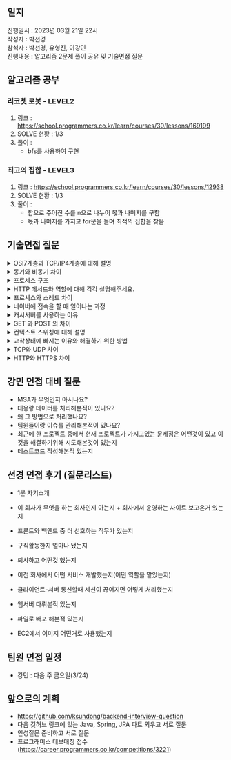 ## 일지
진행일시 : 2023년 03월 21일 22시  
작성자 : 박선경  
참석자 : 박선경, 유형진, 이강민  
진행내용 : 알고리즘 2문제 풀이 공유 및 기술면접 질문

## 알고리즘 공부

### 리코쳇 로봇 - LEVEL2
1. 링크 : https://school.programmers.co.kr/learn/courses/30/lessons/169199
2. SOLVE 현황 : 1/3
3. 풀이 :
    - bfs를 사용하여 구현

### 최고의 집합 - LEVEL3
1. 링크 : https://school.programmers.co.kr/learn/courses/30/lessons/12938
2. SOLVE 현황 : 1/3
3. 풀이 :
    - 합으로 주어진 수를 n으로 나누어 몫과 나머지를 구함
    - 몫과 나머지를 가지고 for문을 돌며 최적의 집합을 찾음

## 기술면접 질문
<details>
<summary>OSI7계층과 TCP/IP4계층에 대해 설명</summary>

OSI7계층은 7가지 계층으로 구분됩니다.  
7계층은 응용계층으로 사용자에게 보여지는 인터페이스 역할을 합니다.  
6계층은 표현계층으로 데이터의 변환 작업을 진행하는 계층입니다.  
5계층은 세션 계층으로 응용 프로그램 간의 연결을 지원해주는 계층입니다.  
4계층은 전송 계층으로 서비스를 구분하고 데이터의 전송 방식을 담당하는 계층입니다.  
3계층은 네트워크 계층으로 네트워크를 논리적으로 구분하고 연결하는 계층입니다.  
2계층은 데이터 링크 계층으로 물리적 매체에 패킷 데이터를 실어 보내는 계층입니다.  
마지막으로 1계층은 물리계층으로 신호로 변환하여 전송하는 계층입니다.  
TCP/IP 계층은 4가지 계층으로 구분됩니다.  
4계층은 응용계층으로 OSI 7계층에서 세션계층, 표현계층, 응용계층에 해당하며, TCP/IP 기반의 응용 프로그램을 구분할 때 사용합니다.    
3계층은 전송 계층으로 통신 노드 간의 연결을 제어하고 자료의 송수신을 담당합니다.  
2계층은 OSI 7계층의 네트워크 계층에 해당하며 통신 노드간의 IP 패킷을 전송하는 기능 및 라우팅 기능을 담당합니다.  
1계층은 OSI7계층의 물리계층과 데이터 링크 계층에 해당하며 하드웨어적인 요소와 관련된 모든 것을 지원하는 계층입니다.  

+) OSI7계층과 TCP/IP계층 비교 <br>
두 모델 모두 계층형이라는 공통점을 가지고 있지만 TCP/IP는 인터넷 개발 이후 계속 표준화되어 신뢰성이 우수한 반면 <br>
OSI7계층은 실제로 구현되어 있는 예가 거의 없기 때문에 신뢰성이 낮습니다. <br>
<br>
+) 전송 계층의 TCP/UDP 중요 <br>
<br>
참고 : [[OSI 7계층, TCP/IP 4계층] 네트워크의 기본 계층 구조](https://ryusae.tistory.com/4)
</details>

<details>
<summary>동기와 비동기 차이</summary>

동기는 데이터의 요청과 결과가 한 자리에서 동시에 일어나는 것을 말합니다.  
요청을 하면 시간이 얼마나 걸리던 요청한 자리에서 결과가 주어져야 하기 때문에  
대기하는 동안 다른 프로그램을 실행하지 못한다는 문제가 있습니다.  
비동기는 동시에 일어나지 않는다는 것을 말합니다.  
요청 후 응답을 계속 기다리지 않고 외부 활동을 수행하거나 다른 요청을 추가로 보내도 상관없습니다.  
그러나 동기보다 설계가 복잡하고 여러 요청이 발생한 경우 요청에 대한 순서를 보장하지 못한다는 단점이 있습니다.  
<br>
참고 :  
[동기와 비동기의 차이](https://velog.io/@slobber/%EB%8F%99%EA%B8%B0%EC%99%80-%EB%B9%84%EB%8F%99%EA%B8%B0%EC%9D%98-%EC%B0%A8%EC%9D%B4)
[[Network] 동기와 비동기](https://velog.io/@kw2577/CSNetwork-%EB%8F%99%EA%B8%B0%EC%99%80-%EB%B9%84%EB%8F%99%EA%B8%B0)
</details>

<details>
<summary>프로세스 구조</summary>

스택, 힙, 데이터, 코드 영역으로 나뉩니다.  
스택 영역은 함수 호출이나 로컬 변수 등의 임시 데이터가 저장되는 영역입니다.  
힙 영역은 코드에서 동적으로 생성되는 데이터가 저장되는 영역입니다.  
데이터 영역은 전역 변수 및 초기화된 데이터가 저장되는 영역입니다.  
코드 영역은 컴파일된 소스 코드가 저장되는 영역입니다.
</details>

<details>
<summary>HTTP 메서드와 역할에 대해 각각 설명해주세요.</summary>

자주 사용되는 다섯가지로는 GET, POST, PUT, PATCH, DELETE가 있습니다.  
GET은 데이터를 가져와서 보여주기 위한 용도로 사용됩니다.  
POST는 요청 데이터를 body에 담아 서버로 전송하고 서버에 데이터를 추가합니다.  
PUT은 서버의 데이터를 갱신합니다. 리소스 전체를 갱신합니다.  
PATCH는 PUT과 동일하게 데이터를 갱신할 때 사용하지만 리소스의 일부만 교체합니다.
</details>

<details>
<summary>프로세스와 스레드 차이</summary>

프로세스는 운영체제로 부터 자원을 할당받고, 스레드는 프로세스로부터 자원을 할당받습니다.  
프로세스는 서로 분리가 되어 있어 데이터를 공유해서 사용하고 싶으면 별도의 기술이 필요하지만  
스레드의 경우에는 같은 프로세스 안에 있어서 데이터를 공유할 때도 별도의 기술을 필요로 하지 않습니다.
</details>

<details>
<summary>네이버에 접속을 할 때 일어나는 과정</summary>

네이버에 접속을 하면 DNS 서버에서 해당 uri 에 맞는 ip 주소를 찾고  
그 ip 주소로 Http request 를 송신합니다. 이를 통해 서버로 부터 response를 받게 됩니다.
</details>

<details>
<summary>캐시서버를 사용하는 이유</summary>

캐시서버를 사용하는 이유는 크게 두가지가 있는데  
첫번째는 본 서버가 물리적으로 먼 거리에 있으면 요청 과정에서 latency 가 늘어나기 때문에 필요하고  
둘째로 한 서버에 너무 많은 사용자들이 몰리면 그 모든 요청을 처리하기에 무리가 있을 수 있기 때문에 사용합니다.
</details>

<details>
<summary>GET 과 POST 의 차이</summary>

둘의 큰 차이는 "멱등성"입니다.  
GET의 경우 일반적으로 요청에 대한 정보를 가져오는 역할을 하기 때문에 같은 요청을 보내면 같은 응답을 주지만  
POST의 경우는 정보의 변화를 주기 때문에 같은 요청을 보내도 다른 응답을 받을 수 있습니다.
</details>

<details>
<summary>컨텍스트 스위칭에 대해 설명</summary>

</details>

<details>
<summary>교착상태에 빠지는 이유와 해결하기 위한 방법</summary>

</details>

<details>
<summary>TCP와 UDP 차이</summary>

</details>

<details>
<summary>HTTP와 HTTPS 차이</summary>

</details>

## 강민 면접 대비 질문
- MSA가 무엇인지 아시나요?
- 대용량 데이터를 처리해본적이 있나요?
- 왜 그 방법으로 처리했나요?
- 팀원들이랑 이슈를 관리해본적이 있나요?
- 최근에 한 프로젝트 중에서 현재 프로젝트가 가지고있는 문제점은 어떤것이 있고 이것을 해결하기위해 시도해본것이 있는지
- 테스트코드 작성해본적 있는지

## 선경 면접 후기 (질문리스트)
- 1분 자기소개
- 이 회사가 무엇을 하는 회사인지 아는지 + 회사에서 운영하는 사이트 보고온거 있는지
- 프론트와 백엔드 중 더 선호하는 직무가 있는지
- 구직활동한지 얼마나 됐는지
- 퇴사하고 어떤것 했는지
- 이전 회사에서 어떤 서비스 개발했는지(어떤 역할을 맡았는지)

- 클라이언트-서버 통신할때 세션이 끊어지면 어떻게 처리했는지
- 웹서버 다뤄본적 있는지
- 파일로 배포 해본적 있는지
- EC2에서 이미지 어떤거로 사용했는지

## 팀원 면접 일정
- 강민 : 다음 주 금요일(3/24)

## 앞으로의 계획
- https://github.com/ksundong/backend-interview-question
- 다음 깃허브 링크에 있는 Java, Spring, JPA 파트 외우고 서로 질문
- 인성질문 준비하고 서로 질문
- 프로그래머스 데브매칭 접수  
  (https://career.programmers.co.kr/competitions/3221)
